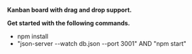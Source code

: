 **Kanban board with drag and drop support.**

**Get started with the following commands.**

-   npm install
-   "json-server --watch db.json --port 3001" AND "npm start"



